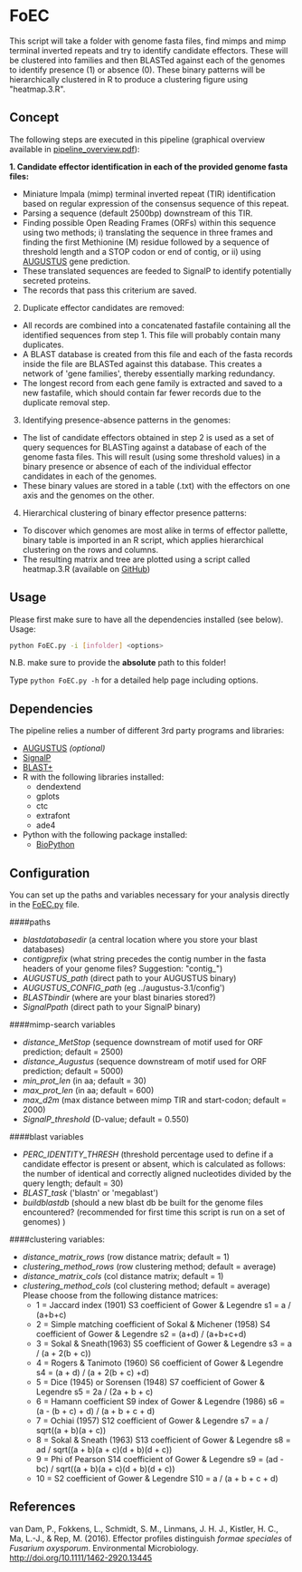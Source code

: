 # FoEC
This script will take a folder with genome fasta files, find mimps and mimp terminal inverted repeats and try to identify candidate effectors. These will be clustered into families and then BLASTed against each of the genomes to identify presence (1) or absence (0). These binary patterns will be hierarchically clustered in R to produce a clustering figure using "heatmap.3.R".

## Concept
The following steps are executed in this pipeline (graphical overview available in [pipeline_overview.pdf](pipeline_overview.pdf)):

**1. Candidate effector identification in each of the provided genome fasta files:**
  * Miniature Impala (mimp) terminal inverted repeat (TIR) identification based on regular expression of the consensus sequence of this repeat.
  * Parsing a sequence (default 2500bp) downstream of this TIR.
  * Finding possible Open Reading Frames (ORFs) within this sequence using two methods; i) translating the sequence in three frames and finding the first Methionine (M) residue followed by a sequence of threshold length and a STOP codon or end of contig, or ii) using [AUGUSTUS](http://bioinf.uni-greifswald.de/augustus/) gene prediction. 
  * These translated sequences are feeded to SignalP to identify potentially secreted proteins.
  * The records that pass this criterium are saved.
2. Duplicate effector candidates are removed:
  * All records are combined into a concatenated fastafile containing all the identified sequences from step 1. This file will probably contain many duplicates.
  * A BLAST database is created from this file and each of the fasta records inside the file are BLASTed against this database. This creates a network of 'gene families', thereby essentially marking redundancy.
  * The longest record from each gene family is extracted and saved to a new fastafile, which should contain far fewer records due to the duplicate removal step.
3. Identifying presence-absence patterns in the genomes:
  * The list of candidate effectors obtained in step 2 is used as a set of query sequences for BLASTing against a database of each of the genome fasta files. This will result (using some threshold values) in a binary presence or absence of each of the individual effector candidates in each of the genomes.
  * These binary values are stored in a table (.txt) with the effectors on one axis and the genomes on the other.
4. Hierarchical clustering of binary effector presence patterns:
  * To discover which genomes are most alike in terms of effector pallette, binary table is imported in an R script, which applies hierarchical clustering on the rows and columns.
  * The resulting matrix and tree are plotted using a script called heatmap.3.R (available on [GitHub](https://gist.github.com/nachocab/3853004))

## Usage
Please first make sure to have all the dependencies installed (see below).
Usage: 
```bash
python FoEC.py -i [infolder] <options>
```
N.B. make sure to provide the **absolute** path to this folder!

Type `python FoEC.py -h` for a detailed help page including options.

## Dependencies
The pipeline relies a number of different 3rd party programs and libraries:
* [AUGUSTUS](http://bioinf.uni-greifswald.de/augustus/) *(optional)*
* [SignalP](http://www.cbs.dtu.dk/cgi-bin/nph-sw_request?signalp)
* [BLAST+](https://blast.ncbi.nlm.nih.gov/Blast.cgi?PAGE_TYPE=BlastDocs&DOC_TYPE=Download)
* R with the following libraries installed:
  * dendextend
  * gplots
  * ctc
  * extrafont
  * ade4
* Python with the following package installed:
  * [BioPython](http://biopython.org/wiki/Download)

## Configuration
You can set up the paths and variables necessary for your analysis directly in the [FoEC.py](FoEC.py) file.

####paths
* *blastdatabasedir* (a central location where you store your blast databases)
* *contigprefix* (what string precedes the contig number in the fasta headers of your genome files? Suggestion: "contig_")
* *AUGUSTUS_path* (direct path to your AUGUSTUS binary)
* *AUGUSTUS_CONFIG_path* (eg ../augustus-3.1/config')
* *BLASTbindir* (where are your blast binaries stored?)
* *SignalPpath* (direct path to your SignalP binary)

####mimp-search variables
* *distance_MetStop* (sequence downstream of motif used for ORF prediction; default = 2500)
* *distance_Augustus* (sequence downstream of motif used for ORF prediction; default = 5000)
* *min_prot_len* (in aa; default = 30)
* *max_prot_len* (in aa; default = 600)
* *max_d2m* (max distance between mimp TIR and start-codon; default = 2000)
* *SignalP_threshold* (D-value; default = 0.550)

####blast variables
* *PERC_IDENTITY_THRESH* (threshold percentage used to define if a candidate effector is present or absent, which is calculated as follows: the number of identical and correctly aligned nucleotides divided by the query length; default = 30)
* *BLAST_task* ('blastn' or 'megablast')
* *buildblastdb* (should a new blast db be built for the genome files encountered? (recommended for first time this script is run on a set of genomes) )

####clustering variables:
* *distance_matrix_rows* (row distance matrix; default = 1)
* *clustering_method_rows* (row clustering method; default = average)
* *distance_matrix_cols* (col distance matrix; default = 1)
* *clustering_method_cols* (col clustering method; default = average)
  Please choose from the following distance matrices:
  * 1 = Jaccard index (1901) S3 coefficient of Gower & Legendre s1 = a / (a+b+c)
  * 2 = Simple matching coefficient of Sokal & Michener (1958) S4 coefficient of Gower & Legendre s2 = (a+d) / (a+b+c+d)
  * 3 = Sokal & Sneath(1963) S5 coefficient of Gower & Legendre s3 = a / (a + 2(b + c))
  * 4 = Rogers & Tanimoto (1960) S6 coefficient of Gower & Legendre s4 = (a + d) / (a + 2(b + c) +d)
  * 5 = Dice (1945) or Sorensen (1948) S7 coefficient of Gower & Legendre s5 = 2a / (2a + b + c)
  * 6 = Hamann coefficient S9 index of Gower & Legendre (1986) s6 = (a - (b + c) + d) / (a + b + c + d)
  * 7 = Ochiai (1957) S12 coefficient of Gower & Legendre s7 = a / sqrt((a + b)(a + c))
  * 8 = Sokal & Sneath (1963) S13 coefficient of Gower & Legendre s8 = ad / sqrt((a + b)(a + c)(d + b)(d + c))
  * 9 = Phi of Pearson S14 coefficient of Gower & Legendre s9 = (ad - bc) / sqrt((a + b)(a + c)(d + b)(d + c))
  * 10 = S2 coefficient of Gower & Legendre S10 = a / (a + b + c + d)

## References
van Dam, P., Fokkens, L., Schmidt, S. M., Linmans, J. H. J., Kistler, H. C., Ma, L.-J., & Rep, M. (2016). Effector profiles distinguish <I>formae speciales </I>of <I>Fusarium oxysporum</I>. Environmental Microbiology. http://doi.org/10.1111/1462-2920.13445